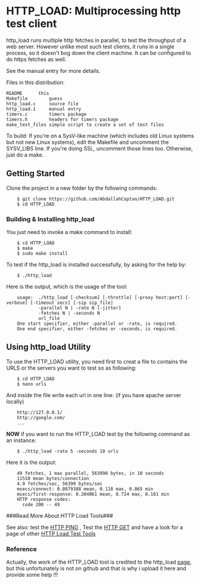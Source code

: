 # HTTP_LOAD: Multiprocessing http test client #

http_load runs multiple http fetches in parallel, to test the
throughput of a web server.  However unlike most such test clients,
it runs in a single process, so it doesn't bog down the client
machine.  It can be configured to do https fetches as well.

See the manual entry for more details.

Files in this distribution:

    README		this
    Makefile		guess
    http_load.c		source file
    http_load.1		manual entry
    timers.c		timers package
    timers.h		headers for timers package
    make_test_files	simple script to create a set of test files

To build: If you're on a SysV-like machine (which includes old Linux systems
but not new Linux systems), edit the Makefile and uncomment the SYSV_LIBS
line.  If you're doing SSL, uncomment those lines too.  Otherwise, just do
a make.

## Getting Started ##

Clone the project in a new folder by the following commands: 

		$ git clone https://github.com/AbdallahCoptan/HTTP_LOAD.git
		$ cd HTTP_LOAD

### Building & Installing http_load ###

You just need to invoke a make command to install:

		$ cd HTTP_LOAD
		$ make
		$ sudo make install

To test if the http_load is installed successfully, by asking for the help by:

		$ ./http_load

Here is the output, which is the usage of the tool:

		usage:  ./http_load [-checksum] [-throttle] [-proxy host:port] [-verbose] [-timeout secs] [-sip sip_file]
			    -parallel N | -rate N [-jitter]
			    -fetches N | -seconds N
			    url_file
		One start specifier, either -parallel or -rate, is required.
		One end specifier, either -fetches or -seconds, is required.


## Using http_load Utility ##

To use the HTTP_LOAD utility, you need first to creat a file to contains the URLS or the servers you want to test so as following:

		$ cd HTTP_LOAD
		$ nano urls

And inside the file write each url in one line: (if you have apache server locally)

		http://127.0.0.1/
		http://google.com/
		...

**NOW** if you want to run the HTTP_LOAD test by the following command as an instance:

		$ ./http_load -rate 5 -seconds 10 urls

Here it is the output:

		49 fetches, 1 max parallel, 563990 bytes, in 10 seconds
		11510 mean bytes/connection
		4.9 fetches/sec, 56399 bytes/sec
		msecs/connect: 0.0879388 mean, 0.118 max, 0.065 min
		msecs/first-response: 0.204061 mean, 0.724 max, 0.161 min
		HTTP response codes:
		  code 200 -- 49

###Read More About HTTP Load Tools###

See also: test the [HTTP PING](http://www.acme.com/software/http_ping/) , Test the [HTTP GET](http://www.acme.com/software/http_get/) and have a look for a page of other [HTTP Load Test Tools](http://www.softwareqatest.com/qatweb1.html#LOAD)

### Reference ###
Actually, the work of the HTTP_LOAD tool is credited to the http_load [page](http://www.acme.com/software/http_load/), but this unfortunately is not on github and that is why i upload it here and provide some help !!!
